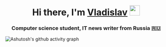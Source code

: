 <h1 align="center">Hi there, I'm <a href="https://t.me/vladkanatov" target="_blank">Vladislav</a> 
<img src="https://github.com/blackcater/blackcater/raw/main/images/Hi.gif" height="32"/></h1>
<h3 align="center">Computer science student, IT news writer from Russia 🇷🇺</h3>

![Ashutosh's github activity graph](https://github-readme-activity-graph.vercel.app/graph?username=vladkanatov&theme=github-compact)

